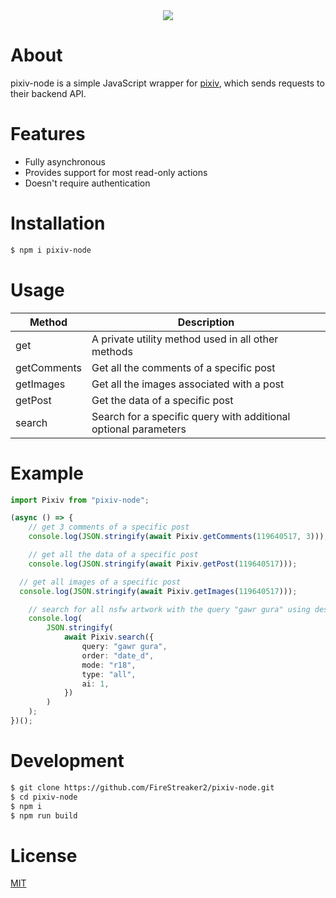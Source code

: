 <div align="center">
  <img src="https://upload.wikimedia.org/wikipedia/commons/thumb/7/73/Pixiv_logo.svg/270px-Pixiv_logo.svg.png" />
</div>

# About
pixiv-node is a simple JavaScript wrapper for [pixiv](https://www.pixiv.net/), which sends requests to their backend API.

# Features
* Fully asynchronous
* Provides support for most read-only actions
* Doesn't require authentication

# Installation
```bash
$ npm i pixiv-node
```

# Usage
| Method      | Description                                                     |
|-------------|-----------------------------------------------------------------|
| get         | A private utility method used in all other methods              |
| getComments | Get all the comments of a specific post                         |
| getImages   | Get all the images associated with a post                       |
| getPost     | Get the data of a specific post                                 |
| search      | Search for a specific query with additional optional parameters |

# Example
```ts
import Pixiv from "pixiv-node";

(async () => {
	// get 3 comments of a specific post
	console.log(JSON.stringify(await Pixiv.getComments(119640517, 3)));

	// get all the data of a specific post
	console.log(JSON.stringify(await Pixiv.getPost(119640517)));

  // get all images of a specific post
  console.log(JSON.stringify(await Pixiv.getImages(119640517)));

	// search for all nsfw artwork with the query "gawr gura" using descending order (oldest) and allowing ai artwork
	console.log(
		JSON.stringify(
			await Pixiv.search({
				query: "gawr gura",
				order: "date_d",
				mode: "r18",
				type: "all",
				ai: 1,
			})
		)
	);
})();
```

# Development
```bash
$ git clone https://github.com/FireStreaker2/pixiv-node.git
$ cd pixiv-node
$ npm i  
$ npm run build
```

# License
[MIT](https://github.com/FireStreaker2/pixiv-node/blob/main/LICENSE)
